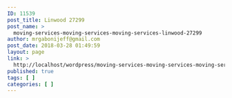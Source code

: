 ```yaml
---
ID: 11539
post_title: Linwood 27299
post_name: >
  moving-services-moving-services-moving-services-linwood-27299
author: mrgabonijeff@gmail.com
post_date: 2018-03-28 01:49:59
layout: page
link: >
  http://localhost/wordpress/moving-services-moving-services-moving-services-linwood-27299/
published: true
tags: [ ]
categories: [ ]
---
```

